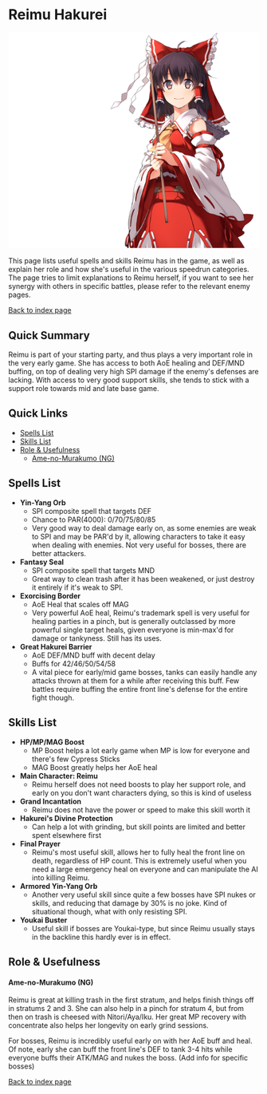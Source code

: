# Reimu Hakurei

![](img/reimu.png)

This page lists useful spells and skills Reimu has in the game, as well as explain her role and how she's useful in the various speedrun categories. The page tries to limit explanations to Reimu herself, if you want to see her synergy with others in specific battles, please refer to the relevant enemy pages.

[Back to index page](../index.md)

## Quick Summary

Reimu is part of your starting party, and thus plays a very important role in the very early game. She has access to both AoE healing and DEF/MND buffing, on top of dealing very high SPI damage if the enemy's defenses are lacking. With access to very good support skills, she tends to stick with a support role towards mid and late base game.

## Quick Links
* [Spells List](#spells)
* [Skills List](#skills)
* [Role & Usefulness](#useful)
	* [Ame-no-Murakumo (NG)](#ng-murakumo)

## <a id="spells"></a>Spells List

* **Yin-Yang Orb**
	* SPI composite spell that targets DEF
	* Chance to PAR(4000): 0/70/75/80/85
	* Very good way to deal damage early on, as some enemies are weak to SPI and may be PAR'd by it, allowing characters to take it easy when dealing with enemies. Not very useful for bosses, there are better attackers. 
* **Fantasy Seal**
	* SPI composite spell that targets MND
	* Great way to clean trash after it has been weakened, or just destroy it entirely if it's weak to SPI.
* **Exorcising Border**
	* AoE Heal that scales off MAG
	* Very powerful AoE heal, Reimu's trademark spell is very useful for healing parties in a pinch, but is generally outclassed by more powerful single target heals, given everyone is min-max'd for damage or tankyness. Still has its uses.
* **Great Hakurei Barrier**
	* AoE DEF/MND buff with decent delay
	* Buffs for 42/46/50/54/58
	* A vital piece for early/mid game bosses, tanks can easily handle any attacks thrown at them for a while after receiving this buff. Few battles require buffing the entire front line's defense for the entire fight though.

## <a id="skills"></a>Skills List

* **HP/MP/MAG Boost**
	* MP Boost helps a lot early game when MP is low for everyone and there's few Cypress Sticks
	* MAG Boost greatly helps her AoE heal
* **Main Character: Reimu**
	* Reimu herself does not need boosts to play her support role, and early on you don't want characters dying, so this is kind of useless
* **Grand Incantation**
	* Reimu does not have the power or speed to make this skill worth it
* **Hakurei's Divine Protection**
	* Can help a lot with grinding, but skill points are limited and better spent elsewhere first
* **Final Prayer**
	* Reimu's most useful skill, allows her to fully heal the front line on death, regardless of HP count. This is extremely useful when you need a large emergency heal on everyone and can manipulate the AI into killing Reimu.
* **Armored Yin-Yang Orb**
	* Another very useful skill since quite a few bosses have SPI nukes or skills, and reducing that damage by 30% is no joke. Kind of situational though, what with only resisting SPI.
* **Youkai Buster**
	* Useful skill if bosses are Youkai-type, but since Reimu usually stays in the backline this hardly ever is in effect.

## <a id="useful"></a>Role & Usefulness

#### <a id="ng-murakumo"></a>Ame-no-Murakumo (NG)

Reimu is great at killing trash in the first stratum, and helps finish things off in stratums 2 and 3. She can also help in a pinch for stratum 4, but from then on trash is cheesed with Nitori/Aya/Iku. Her great MP recovery with concentrate also helps her longevity on early grind sessions.

For bosses, Reimu is incredibly useful early on with her AoE buff and heal. Of note, early she can buff the front line's DEF to tank 3-4 hits while everyone buffs their ATK/MAG and nukes the boss. (Add info for specific bosses)

[Back to index page](../index.md)
